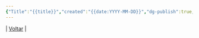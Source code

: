 ```yaml
---
{"Title":"{{title}}","created":"{{date:YYYY-MM-DD}}","dg-publish":true,"tags":["pessoal/estudos","pessoal/quaseumdev"],"permalink":"/0-settings/template/1-head-estudos/","dgPassFrontmatter":true}
---
```


| [Voltar](index) |